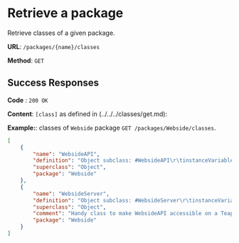 # Retrieve a package

Retrieve classes of a given package.

**URL**: `/packages/{name}/classes`

**Method**: `GET`

## Success Responses

**Code** : `200 OK`

**Content**: `[class]` as defined in (../../../classes/get.md):

**Example:**: classes of `Webside` package `GET /packages/Webside/classes`.

```json
[
	{
		"name": "WebsideAPI",
		"definition": "Object subclass: #WebsideAPI\r\tinstanceVariableNames: 'request server'\r\tclassVariableNames: 'Debuggers Evaluations Objects Workspaces'\r\tpoolDictionaries: ''\r\tcategory: 'Webside-Base'",
		"superclass": "Object",
		"package": "Webside"
	},
	{
		"name": "WebsideServer",
		"definition": "Object subclass: #WebsideServer\r\tinstanceVariableNames: 'server apiClass baseUri port resources'\r\tclassVariableNames: ''\r\tpoolDictionaries: ''\r\tcategory: 'Webside-Base'",
		"superclass": "Object",
		"comment": "Handy class to make WebsideAPI accessible on a Teapot server.\r\rWebsideServer allInstances.\r\rWebsideServer new\r\tbaseUri: '/pharo';\r\tport: 9001;\r\tstart",
		"package": "Webside"
	}
]
```
